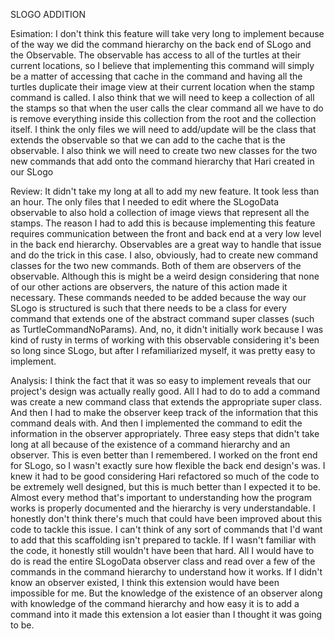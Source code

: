SLOGO ADDITION

Esimation: 
I don't think this feature will take very long to implement because of the way we did the command hierarchy on the back end of SLogo and the Observable. The observable has access to all of the turtles at their current locations, so I believe that implementing this command will simply be a matter of accessing that cache in the command and having all the turtles duplicate their image view at their current location when the stamp command is called. I also think that we will need to keep a collection of all the stamps so that when the user calls the clear command all we have to do is remove everything inside this collection from the root and the collection itself. I think the only files we will need to add/update will be the class that extends the observable so that we can add to the cache that is the observable. I also think we will need to create two new classes for the two new commands that add onto the command hierarchy that Hari created in our SLogo

Review: 
It didn't take my long at all to add my new feature. It took less than an hour. The only files that I needed to edit where the SLogoData observable to also hold a collection of image views that represent all the stamps. The reason I had to add this is because implementing this feature requires communication between the front and back end at a very low level in the back end hierarchy. Observables are a great way to handle that issue and do the trick in this case. I also, obviously, had to create new command classes for the two new commands. Both of them are observers of the observable. Although this is might be a weird design considering that none of our other actions are observers, the nature of this action made it necessary. These commands needed to be added because the way our SLogo is structured is such that there needs to be a class for every command that extends one of the abstract command super classes (such as TurtleCommandNoParams). And, no, it didn't initially work
because I was kind of rusty in terms of working with this observable considering it's been so long since SLogo, but after I refamiliarized myself, it was pretty easy to implement.

Analysis: 
I think the fact that it was so easy to implement reveals that our project's design was actually really good. All I had to do to add a command was create a new command class that extends the appropriate super class. And then I had to make the observer keep track of the information that this command deals with. And then I implemented the command to edit the information in the observer appropriately. Three easy steps that didn't take long at all because of the existence of a command hierarchy and an observer. This is even better than I remembered. I worked on the front end for SLogo, so I wasn't exactly sure how flexible the back end design's was. I knew it had to be good considering Hari refactored so much of the code to be extremely well designed, but this is much better than I expected it to be. Almost every method that's important
to understanding how the program works is properly documented and the hierarchy is very understandable. I honestly don't think there's much that could have been improved about this code to tackle this issue. I can't think of any sort of commands that I'd want to add that this scaffolding isn't prepared to tackle. If I wasn't familiar with the code, it honestly still wouldn't have been that hard. All I would have to do is read the entire SLogoData observer class and read over a few of the commands in the command hierarchy to understand how it works. If I didn't know an observer existed, I think this extension would have been impossible for me. But the knowledge of the existence of an observer along with knowledge of the command hierarchy and how easy it is to add a command into it made this extension a lot easier than I thought it was going to be.